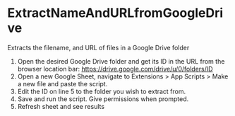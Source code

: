 # ExtractNameAndURLfromGoogleDrive
Extracts the filename, and URL of files in a Google Drive folder

1. Open the desired Google Drive folder and get its ID in the URL from the browser location bar: https://drive.google.com/drive/u/0/folders/ID
2. Open a new Google Sheet, navigate to Extensions > App Scripts > Make a new file and paste the script.
3. Edit the ID on line 5 to the folder you wish to extract from.
4. Save and run the script. Give permissions when prompted.
5. Refresh sheet and see results

